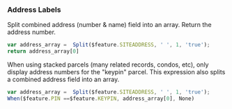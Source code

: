 ### Address Labels

Split combined address (number & name) field into an array. Return the address number.
```javascript
var address_array =  Split($feature.SITEADDRESS, ' ', 1, 'true');
return address_array[0]
```

When using stacked parcels (many related records, condos, etc), only display address numbers for the "keypin" parcel.
This expression also splits a combined address field into an array.
```javascript
var address_array =  Split($feature.SITEADDRESS, ' ', 1, 'true');
When($feature.PIN ==$feature.KEYPIN, address_array[0], None)
```

